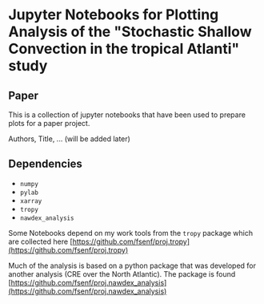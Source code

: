 # Jupyter Notebooks for Plotting Analysis of the "Stochastic Shallow Convection in the tropical Atlanti" study

## Paper
This is a collection of jupyter notebooks that have been used to prepare plots for a paper project. 

Authors, Title, ... (will be added later)

## Dependencies

* `numpy`
* `pylab`
* `xarray`
* `tropy`
* `nawdex_analysis`


Some Notebooks depend on my work tools from the `tropy` package which are collected here [https://github.com/fsenf/proj.tropy](https://github.com/fsenf/proj.tropy)

Much of the analysis is based on a python package that was developed for another analysis (CRE over the North Atlantic). The package is found [https://github.com/fsenf/proj.nawdex_analysis](https://github.com/fsenf/proj.nawdex_analysis)
